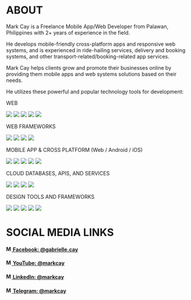 # ABOUT
Mark Cay is a Freelance Mobile App/Web Developer from Palawan, Philippines with 2+ years of experience in the field.

He develops mobile-friendly cross-platform apps and responsive web systems, and is experienced in ride-hailing services, delivery and booking systems, and other transport-related/booking-related app services.

Mark Cay helps clients grow and promote their businesses online by providing them mobile apps and web systems solutions based on their needs.

He utilizes these powerful and popular technology tools for development:

WEB

![](https://img.shields.io/badge/Web-HTML-e34c26)
![](https://img.shields.io/badge/Web-CSS-264de4)
![](https://img.shields.io/badge/Web-JavaScript-f0db4f)
![](https://img.shields.io/badge/Web-PHP-8993be)
![](https://img.shields.io/badge/Web-MySQL-00758f)

WEB FRAMEWORKS

![](https://img.shields.io/badge/Web_Frameworks-CodeIgniter-dd4814)
![](https://img.shields.io/badge/Web_Frameworks-React.js-61DBFB)
![](https://img.shields.io/badge/Web_Frameworks-Vue.js-34495E)
![](https://img.shields.io/badge/Web_Frameworks-Angular.js-dd1b16)

MOBILE APP & CROSS PLATFORM (Web / Android / iOS)

![](https://img.shields.io/badge/Mobile_App_&_Cross_Platform-Android-32DE84)
![](https://img.shields.io/badge/Mobile_App_&_Cross_Platform-Kotlin-E24462)
![](https://img.shields.io/badge/Mobile_App_&_Cross_Platform-React_Native-61DBFB)
![](https://img.shields.io/badge/Mobile_App_&_Cross_Platform-Ionic-498AFF)
![](https://img.shields.io/badge/Mobile_App_&_Cross_Platform-Angular-dd1b16)

CLOUD DATABASES, APIS, AND SERVICES

![](https://img.shields.io/badge/Cloud_Databases,_APIs,_and_Services-Google_Cloud_Platform-4285F4)
![](https://img.shields.io/badge/Cloud_Databases,_APIs,_and_Services-Firebase_services-FFA611)
![](https://img.shields.io/badge/Cloud_Databases,_APIs,_and_Services-MongoDB-589636)
![](https://img.shields.io/badge/Cloud_Databases,_APIs,_and_Services-GraphQL-e535ab)

DESIGN TOOLS AND FRAMEWORKS

![](https://img.shields.io/badge/Design_Tools_and_Frameworks-Tailwind_CSS-38BDF8)
![](https://img.shields.io/badge/Design_Tools_and_Frameworks-Bootstrap-563d7c)
![](https://img.shields.io/badge/Design_Tools_and_Frameworks-Figma-ff3b00)
![](https://img.shields.io/badge/Design_Tools_and_Frameworks-Canva-20c4cb)
![](https://img.shields.io/badge/Design_Tools_and_Frameworks-Adobe_XD-430134)

# SOCIAL MEDIA LINKS
#### [<img title="My Facebook profile" alt="My Facebook profile" height=15 width=15 src="https://static.xx.fbcdn.net/rsrc.php/yD/r/d4ZIVX-5C-b.ico" /> Facebook: @gabrielle.cay](https://www.facebook.com/Gabrielle.Cay)
#### [<img title="My YouTube channel" alt="My YouTube channel" height=15 width=15 src="https://www.youtube.com/s/desktop/a90036ea/img/favicon.ico" /> YouTube: @markcay](https://www.youtube.com/MarkCay)
#### [<img title="My LinkedIn profile" height=15 width=15 src="https://static-exp1.licdn.com/sc/h/al2o9zrvru7aqj8e1x2rzsrca" /> LinkedIn: @markcay](https://www.linkedin.com/in/markcay)
#### [<img title="My Telegram account" height=15 width=15 src="https://web.telegram.org/k/assets/img/apple-touch-icon.png?v=jw3mK7G9Ry" /> Telegram: @markcay](https://t.me/markcay)


<!-- <a style="" title="Mark Cay's Most Used Languages" href="https://github.com/MarkCay?tab=repositories">
  <img align="center" style="width: 100vw;" src='https://github-readme-stats.vercel.app/api/top-langs/?username=markcay&theme=light&bg_color=201E1E&text_color=ffffff&title_color=ffffff' />
</a> -->
<!-- <a style="" title="Mark Cay's GitHub Stats" href="https://github.com/MarkCay?tab=repositories">
  <img align="center" style="width: 100vw" src='https://github-readme-stats.vercel.app/api?username=markcay&&show_icons=true&title_color=ffffff&icon_color=6920b0&text_color=daf7dc&bg_color=201E1E&include_all_commits=true' />
</a> -->

<!-- 🔭 I’m currently working at [Zerobstacle Technologies](https://zerobstacle.dev/)
<!--- 🌱 I love topicsin web development-->
<!-- 👯 I’m looking to collaborate on ...
- 🤔 I’m looking for help with ...
- 💬 Ask me about ...
- 📫 How to reach me: ...
- 😄 Pronouns: ...
- ⚡ Fun fact: ...-->
